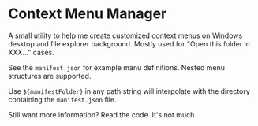 # Context Menu Manager

A small utility to help me create customized context menus on Windows desktop and file explorer background. Mostly used
for "Open this folder in XXX..." cases.

See the `manifest.json` for example manu definitions. Nested menu structures are supported.

Use `${manifestFolder}` in any path string will interpolate with the directory containing the `manifest.json` file.

Still want more information? Read the code. It's not much.
